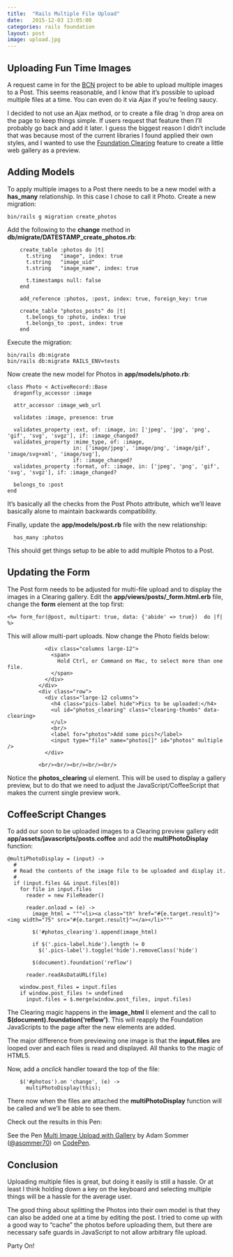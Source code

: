 ```yaml
---
title:  "Rails Multiple File Upload"
date:   2015-12-03 13:05:00
categories: rails foundation
layout: post
image: upload.jpg
---
```


## Uploading Fun Time Images

A request came in for the [BCN](https://github.com/asommer70/bcn) project to be able to upload multiple images to a Post.  This seems reasonable, and I know that it’s possible to upload multiple files at a time.  You can even do it via Ajax if you’re feeling saucy.

I decided to not use an Ajax method, or to create a file drag ’n drop area on the page to keep things simple.  If users request that feature then I’ll probably go back and add it later.  I guess the biggest reason I didn’t include that was because most of the current libraries I found applied their own styles, and I wanted to use the [Foundation Clearing](http://foundation.zurb.com/sites/docs/v/5.5.3/components/clearing.html) feature to create a little web gallery as a preview.

<!--more-->

## Adding Models

To apply multiple images to a Post there needs to be a new model with a **has_many** relationship.  In this case I chose to call it Photo.  Create a new migration:

```
bin/rails g migration create_photos
```

Add the following to the **change** method in **db/migrate/DATESTAMP_create_photos.rb**:

```
    create_table :photos do |t|
      t.string   "image", index: true
      t.string   "image_uid"
      t.string   "image_name", index: true

      t.timestamps null: false
    end

    add_reference :photos, :post, index: true, foreign_key: true

    create_table "photos_posts" do |t|
      t.belongs_to :photo, index: true
      t.belongs_to :post, index: true
    end
```

Execute the migration:

```
bin/rails db:migrate
bin/rails db:migrate RAILS_ENV=tests
```

Now create the new model for Photos in **app/models/photo.rb**:

```
class Photo < ActiveRecord::Base
  dragonfly_accessor :image

  attr_accessor :image_web_url

  validates :image, presence: true

  validates_property :ext, of: :image, in: ['jpeg', 'jpg', 'png', 'gif', 'svg', 'svgz'], if: :image_changed?
  validates_property :mime_type, of: :image,
                     in: ['image/jpeg', 'image/png', 'image/gif', 'image/svg+xml', 'image/svg'],
                     if: :image_changed?
  validates_property :format, of: :image, in: ['jpeg', 'png', 'gif', 'svg', 'svgz'], if: :image_changed?

  belongs_to :post
end
```

It’s basically all the checks from the Post Photo attribute, which we’ll leave basically alone to maintain backwards compatibility.

Finally, update the **app/models/post.rb** file with the new relationship:

```
  has_many :photos
```

This should get things setup to be able to add multiple Photos to a Post.

## Updating the Form

The Post form needs to be adjusted for multi-file upload and to display the images in a Clearing gallery.  Edit the **app/views/posts/_form.html.erb** file, change the **form** element at the top first:

```
<%= form_for(@post, multipart: true, data: {'abide' => true})  do |f| %>
```

This will allow multi-part uploads.  Now change the Photo fields below:

```
            <div class="columns large-12">
              <span>
                Hold Ctrl, or Command on Mac, to select more than one file.
              </span>
            </div>
          </div>
          <div class="row">
            <div class="large-12 columns">
              <h4 class="pics-label hide">Pics to be uploaded:</h4>
              <ul id="photos_clearing" class="clearing-thumbs" data-clearing>
              </ul>
              <br/>
              <label for="photos">Add some pics?</label>
              <input type="file" name="photos[]" id="photos" multiple />
            </div>

          <br/><br/><br/><br/><br/>
```

Notice the **photos_clearing** ul element.  This will be used to display a gallery preview, but to do that we need to adjust the JavaScript/CoffeeScript that makes the current single preview work.

## CoffeeScript Changes

To add our soon to be uploaded images to a Clearing preview gallery edit **app/assets/javascripts/posts.coffee** and add the **multiPhotoDisplay** function:

```
@multiPhotoDisplay = (input) ->
  #
  # Read the contents of the image file to be uploaded and display it.
  #
  if (input.files && input.files[0])
    for file in input.files
      reader = new FileReader()

      reader.onload = (e) ->
        image_html = """<li><a class="th" href="#{e.target.result}"><img width="75" src="#{e.target.result}"></a></li>"""

        $('#photos_clearing').append(image_html)

        if $('.pics-label.hide').length != 0
          $('.pics-label').toggle('hide').removeClass('hide')

        $(document).foundation('reflow')

      reader.readAsDataURL(file)

    window.post_files = input.files
    if window.post_files != undefined
      input.files = $.merge(window.post_files, input.files)
```

The Clearing magic happens in the **image_html** li element and the call to **$(document).foundation(‘reflow’)**.   This will reapply the Foundation JavaScripts to the page after the new elements are added.

The major difference from previewing one image is that the **input.files** are looped over and each files is read and displayed.  All thanks to the magic of HTML5.

Now, add a *onclick* handler toward the top of the file:

```
    $('#photos').on 'change', (e) ->
      multiPhotoDisplay(this);
```

There now when the files are attached the **multiPhotoDisplay** function will be called and we’ll be able to see them.

Check out the results in this Pen:

<p data-height="268" data-theme-id="0" data-slug-hash="yeBLxb" data-default-tab="result" data-user="asommer70" class='codepen'>See the Pen <a href='http://codepen.io/asommer70/pen/yeBLxb/'>Multi Image Upload with Gallery</a> by Adam Sommer (<a href='http://codepen.io/asommer70'>@asommer70</a>) on <a href='http://codepen.io'>CodePen</a>.</p>
<script async src="//assets.codepen.io/assets/embed/ei.js"></script>

## Conclusion

Uploading multiple files is great, but doing it easily is still a hassle.  Or at least I think holding down a key on the keyboard and selecting multiple things will be a hassle for the average user.

The good thing about splitting the Photos into their own model is that they can also be added one at a time by editing the post.  I tried to come up with a good way to “cache” the photos before uploading them, but there are necessary safe guards in JavaScript to not allow arbitrary file upload.

Party On!

